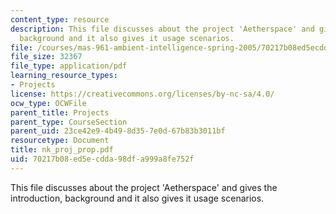 ```yaml
---
content_type: resource
description: This file discusses about the project 'Aetherspace' and gives the introduction,
  background and it also gives it usage scenarios.
file: /courses/mas-961-ambient-intelligence-spring-2005/70217b08ed5ecdda98dfa999a8fe752f_nk_proj_prop.pdf
file_size: 32367
file_type: application/pdf
learning_resource_types:
- Projects
license: https://creativecommons.org/licenses/by-nc-sa/4.0/
ocw_type: OCWFile
parent_title: Projects
parent_type: CourseSection
parent_uid: 23ce42e9-4b49-8d35-7e0d-67b83b3011bf
resourcetype: Document
title: nk_proj_prop.pdf
uid: 70217b08-ed5e-cdda-98df-a999a8fe752f
---
```

This file discusses about the project 'Aetherspace' and gives the introduction, background and it also gives it usage scenarios.